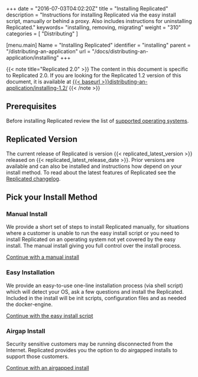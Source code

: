 +++
date = "2016-07-03T04:02:20Z"
title = "Installing Replicated"
description = "Instructions for installing Replicated via the easy install script, manually or behind a proxy. Also includes instructions for uninstalling Replicated."
keywords= "installing, removing, migrating"
weight = "310"
categories = [ "Distributing" ]

[menu.main]
Name       = "Installing Replicated"
identifier = "installing"
parent     = "/distributing-an-application"
url        = "/docs/distributing-an-application/installing"
+++

{{< note title="Replicated 2.0" >}}
The content in this document is specific to Replicated 2.0. If you are looking for the Replicated 1.2 version of this document, it is available at <a href="distributing-an-application/installing-1.2/">{{< baseurl >}}distributing-an-application/installing-1.2/</a>
{{< /note >}}

## Prerequisites
Before installing Replicated review the list of 
[supported operating systems](/distributing-an-application/supported-operating-systems/).

## Replicated Version
The current release of Replicated is version {{< replicated_latest_version >}} released on {{< replicated_latest_release_date >}}.  Prior versions are available and can also be installed and
instructions how depend on your install method. To read about the latest features of Replicated see the [Replicated changelog](https://vendor.replicated.com/#/changelog).

## Pick your Install Method

### Manual Install
We provide a short set of steps to install Replicated manually, for situations where a customer
is unable to run the easy install script or you need to install Replicated on an operating system 
not yet covered by the easy install.  The manual install giving you full control over the install 
process.

[Continue with a manual install](/distributing-an-application/installing-manually)

### Easy Installation
We provide an easy-to-use one-line installation process (via shell script) which will detect your OS, ask a few questions 
and install the Replicated.  Included in the install will be init scripts, configuration files and as needed the docker-engine. 

[Continue with the easy install script](/distributing-an-application/installing-via-script)

### Airgap Install
Security sensitive customers may be running disconnected from the Internet.  Replicated provides you the option
to do airgapped installs to support those customers.

[Continue with an airgapped install](/distributing-an-application/airgapped-installations)

